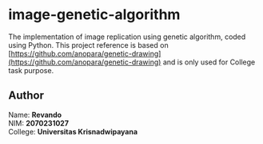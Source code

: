 # image-genetic-algorithm
The implementation of image replication using genetic algorithm, coded using Python. This project reference is based on [https://github.com/anopara/genetic-drawing](https://github.com/anopara/genetic-drawing) and is only used for College task purpose.

## Author
Name: **Revando**<br>
NIM: **2070231027**<br>
College: **Universitas Krisnadwipayana**
